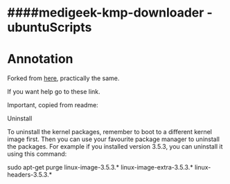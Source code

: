 ####medigeek-kmp-downloader - ubuntuScripts
=============================================

Annotation
=============================================

Forked from [here](https://github.com/medigeek/kmp-downloader), practically the same.

If you want help go to these link.

Important, copied from readme:

Uninstall

To uninstall the kernel packages, remember to boot to a different kernel image first. Then you can use your favourite package manager to uninstall the packages. For example if you installed version 3.5.3, you can uninstall it using this command:

sudo apt-get purge linux-image-3.5.3.* linux-image-extra-3.5.3.* linux-headers-3.5.3.*